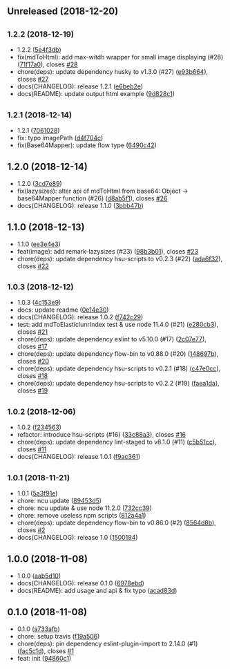 ## Unreleased (2018-12-20)

## <small>1.2.2 (2018-12-19)</small>

- 1.2.2 ([5e4f3db](https://github.com/evenchange4/remark-utils/commit/5e4f3db))
- fix(mdToHtml): add max-witdh wrapper for small image displaying (#28) ([71f17a0](https://github.com/evenchange4/remark-utils/commit/71f17a0)), closes [#28](https://github.com/evenchange4/remark-utils/issues/28)
- chore(deps): update dependency husky to v1.3.0 (#27) ([e93b664](https://github.com/evenchange4/remark-utils/commit/e93b664)), closes [#27](https://github.com/evenchange4/remark-utils/issues/27)
- docs(CHANGELOG): release 1.2.1 ([e6beb2e](https://github.com/evenchange4/remark-utils/commit/e6beb2e))
- docs(README): update output html example ([9d828c1](https://github.com/evenchange4/remark-utils/commit/9d828c1))

## <small>1.2.1 (2018-12-14)</small>

- 1.2.1 ([7061028](https://github.com/evenchange4/remark-utils/commit/7061028))
- fix: typo imagePath ([d4f704c](https://github.com/evenchange4/remark-utils/commit/d4f704c))
- fix(Base64Mapper): update flow type ([6490c42](https://github.com/evenchange4/remark-utils/commit/6490c42))

## 1.2.0 (2018-12-14)

- 1.2.0 ([3cd7e89](https://github.com/evenchange4/remark-utils/commit/3cd7e89))
- fix(lazysizes): alter api of mdToHtml from base64: Object -> base64Mapper function (#26) ([d8ab5f1](https://github.com/evenchange4/remark-utils/commit/d8ab5f1)), closes [#26](https://github.com/evenchange4/remark-utils/issues/26)
- docs(CHANGELOG): release 1.1.0 ([3bbb47b](https://github.com/evenchange4/remark-utils/commit/3bbb47b))

## 1.1.0 (2018-12-13)

- 1.1.0 ([ee3e4e3](https://github.com/evenchange4/remark-utils/commit/ee3e4e3))
- feat(image): add remark-lazysizes (#23) ([98b3b01](https://github.com/evenchange4/remark-utils/commit/98b3b01)), closes [#23](https://github.com/evenchange4/remark-utils/issues/23)
- chore(deps): update dependency hsu-scripts to v0.2.3 (#22) ([ada6f32](https://github.com/evenchange4/remark-utils/commit/ada6f32)), closes [#22](https://github.com/evenchange4/remark-utils/issues/22)

## <small>1.0.3 (2018-12-12)</small>

- 1.0.3 ([4c153e9](https://github.com/evenchange4/remark-utils/commit/4c153e9))
- docs: update readme ([0e14e30](https://github.com/evenchange4/remark-utils/commit/0e14e30))
- docs(CHANGELOG): release 1.0.2 ([f742c29](https://github.com/evenchange4/remark-utils/commit/f742c29))
- test: add mdToElasticlunrIndex test & use node 11.4.0 (#21) ([e280cb3](https://github.com/evenchange4/remark-utils/commit/e280cb3)), closes [#21](https://github.com/evenchange4/remark-utils/issues/21)
- chore(deps): update dependency eslint to v5.10.0 (#17) ([2c07e77](https://github.com/evenchange4/remark-utils/commit/2c07e77)), closes [#17](https://github.com/evenchange4/remark-utils/issues/17)
- chore(deps): update dependency flow-bin to v0.88.0 (#20) ([148697b](https://github.com/evenchange4/remark-utils/commit/148697b)), closes [#20](https://github.com/evenchange4/remark-utils/issues/20)
- chore(deps): update dependency hsu-scripts to v0.2.1 (#18) ([c47e0cc](https://github.com/evenchange4/remark-utils/commit/c47e0cc)), closes [#18](https://github.com/evenchange4/remark-utils/issues/18)
- chore(deps): update dependency hsu-scripts to v0.2.2 (#19) ([faea1da](https://github.com/evenchange4/remark-utils/commit/faea1da)), closes [#19](https://github.com/evenchange4/remark-utils/issues/19)

## <small>1.0.2 (2018-12-06)</small>

- 1.0.2 ([f234563](https://github.com/evenchange4/remark-utils/commit/f234563))
- refactor: introduce hsu-scripts (#16) ([33c88a3](https://github.com/evenchange4/remark-utils/commit/33c88a3)), closes [#16](https://github.com/evenchange4/remark-utils/issues/16)
- chore(deps): update dependency lint-staged to v8.1.0 (#11) ([c5b51cc](https://github.com/evenchange4/remark-utils/commit/c5b51cc)), closes [#11](https://github.com/evenchange4/remark-utils/issues/11)
- docs(CHANGELOG): release 1.0.1 ([f9ac361](https://github.com/evenchange4/remark-utils/commit/f9ac361))

## <small>1.0.1 (2018-11-21)</small>

- 1.0.1 ([5a3f91e](https://github.com/evenchange4/remark-utils/commit/5a3f91e))
- chore: ncu update ([89453d5](https://github.com/evenchange4/remark-utils/commit/89453d5))
- chore: ncu update & use node 11.2.0 ([732cc39](https://github.com/evenchange4/remark-utils/commit/732cc39))
- chore: remove useless npm scripts ([812a4a1](https://github.com/evenchange4/remark-utils/commit/812a4a1))
- chore(deps): update dependency flow-bin to v0.86.0 (#2) ([8564d8b](https://github.com/evenchange4/remark-utils/commit/8564d8b)), closes [#2](https://github.com/evenchange4/remark-utils/issues/2)
- docs(CHANGELOG): release 1.0 ([1500194](https://github.com/evenchange4/remark-utils/commit/1500194))

## 1.0.0 (2018-11-08)

- 1.0.0 ([aab5d10](https://github.com/evenchange4/remark-utils/commit/aab5d10))
- docs(CHANGELOG): release 0.1.0 ([6978ebd](https://github.com/evenchange4/remark-utils/commit/6978ebd))
- docs(README): add usage and api & fix typo ([acad83d](https://github.com/evenchange4/remark-utils/commit/acad83d))

## 0.1.0 (2018-11-08)

- 0.1.0 ([a733afb](https://github.com/evenchange4/remark-utils/commit/a733afb))
- chore: setup travis ([f19a506](https://github.com/evenchange4/remark-utils/commit/f19a506))
- chore(deps): pin dependency eslint-plugin-import to 2.14.0 (#1) ([fac5c1d](https://github.com/evenchange4/remark-utils/commit/fac5c1d)), closes [#1](https://github.com/evenchange4/remark-utils/issues/1)
- feat: init ([94860c1](https://github.com/evenchange4/remark-utils/commit/94860c1))
